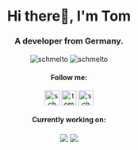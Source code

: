 <h1 align="center">Hi there👋, I'm Tom</h1>
<h3 align="center">A developer from Germany.</h3>
<p align="center">
  <img align="center" src="https://github-readme-stats.vercel.app/api?username=schmelto&show_icons=true&hide_border=true&count_private=true&theme=graywhite" alt="schmelto" />
  <img align="center" src="https://github-readme-stats.vercel.app/api/top-langs/?username=schmelto&hide_border=true&hide_title=true" alt="schmelto" />
 
  
</p>
<h4 align="center">Follow me:</h4>
<p align="center">
<a href="https://dev.to/schmelto"><img align="center" src="https://cdn.jsdelivr.net/npm/simple-icons@3.0.1/icons/dev-dot-to.svg" alt="schmelto" height="30" width="30" /></a>
<a href="https://linkedin.com/in/tomschmelzer"><img align="center" src="https://cdn.jsdelivr.net/npm/simple-icons@3.0.1/icons/linkedin.svg" alt="tomschmelzer" height="30" width="30" /></a>
<a href="https://instagram.com/schmelto"><img align="center" src="https://cdn.jsdelivr.net/npm/simple-icons@3.0.1/icons/instagram.svg" alt="schmelto" height="30" width="30" /></a>
</p>

<h4 align="center">Currently working on:</h4>
<p align="center">
  <a href="https://github.com/schmelto/sap-ui5-quickstart"><img align="center" src="https://github-readme-stats.vercel.app/api/pin/?username=schmelto&repo=sap-ui5-quickstart" /></a>
  <a href="https://github.com/schmelto/sap-ui5-walkthrough"><img align="center" src="https://github-readme-stats.vercel.app/api/pin/?username=schmelto&repo=sap-ui5-walkthrough" /></a>
</p>
